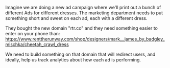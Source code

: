 Imagine we are doing a new ad campaign where we'll print out a bunch of different Ads for different dresses. The marketing department needs to put something short and sweet on each ad, each with a different dress.

They bought the new domain "rtr.co" and they need something easier to enter on your phone than:
https://www.renttherunway.com/shop/designers/mark__james_by_badgley_mischka/cheetah_crawl_dress

We need to build something on that domain that will redirect users, and ideally, help us track analytics about how each ad is performing.
